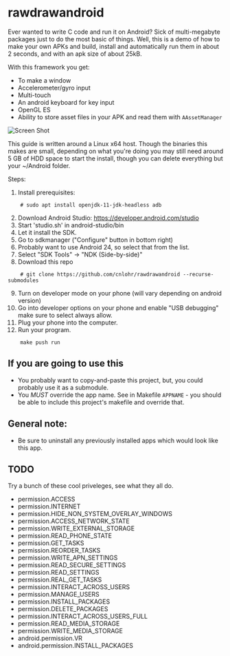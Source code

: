 # rawdrawandroid

Ever wanted to write C code and run it on Android?  Sick of multi-megabyte
packages just to do the most basic of things.  Well, this is a demo of how
to make your own APKs and build, install and automatically run them in about
2 seconds, and with an apk size of about 25kB.

With this framework you get:
 * To make a window
 * Accelerometer/gyro input
 * Multi-touch
 * An android keyboard for key input
 * OpenGL ES
 * Ability to store asset files in your APK and read them with `AAssetManager`

![Screen Shot](https://github.com/cnlohr/rawdrawandroid/raw/master/screenshot.png)


This guide is written around a Linux x64 host.  Though the binaries this
makes are small, depending on what you're doing you may still need around
5 GB of HDD space to start the install, though you can delete everything
but your ~/Android folder.

Steps:
1) Install prerequisites:
```
	# sudo apt install openjdk-11-jdk-headless adb
```
2) Download Android Studio: https://developer.android.com/studio
3) Start 'studio.sh' in android-studio/bin
4) Let it install the SDK.
5) Go to sdkmanager ("Configure" button in bottom right)
6) Probably want to use Android 24, so select that from the list.
7) Select "SDK Tools" -> "NDK (Side-by-side)"
8) Download this repo
```
	# git clone https://github.com/cnlohr/rawdrawandroid --recurse-submodules
```
9) Turn on developer mode on your phone (will vary depending on android version)
10) Go into developer options on your phone and enable "USB debugging" make sure to select always allow.
11) Plug your phone into the computer.
12) Run your program.
```
	make push run
```

## If you are going to use this

 * You probably want to copy-and-paste this project, but, you could probably use it as a submodule.
 * You *MUST* override the app name.  See in Makefile `APPNAME` - you should be able to include this project's makefile and override that.

## General note:
 * Be sure to uninstall any previously installed apps which would look like this app.


## TODO

Try a bunch of these cool priveleges, see what they all do.
* permission.ACCESS
* permission.INTERNET
* permission.HIDE_NON_SYSTEM_OVERLAY_WINDOWS
* permission.ACCESS_NETWORK_STATE
* permission.WRITE_EXTERNAL_STORAGE
* permission.READ_PHONE_STATE
* permission.GET_TASKS
* permission.REORDER_TASKS
* permission.WRITE_APN_SETTINGS
* permission.READ_SECURE_SETTINGS
* permission.READ_SETTINGS
* permission.REAL_GET_TASKS
* permission.INTERACT_ACROSS_USERS
* permission.MANAGE_USERS
* permission.INSTALL_PACKAGES
* permission.DELETE_PACKAGES
* permission.INTERACT_ACROSS_USERS_FULL
* permission.READ_MEDIA_STORAGE
* permission.WRITE_MEDIA_STORAGE
* android.permission.VR
* android.permission.INSTALL_PACKAGES




